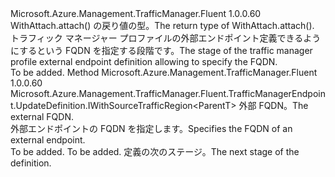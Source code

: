 <Type Name="IWithFqdn&lt;ParentT&gt;" FullName="Microsoft.Azure.Management.TrafficManager.Fluent.TrafficManagerEndpoint.UpdateDefinition.IWithFqdn&lt;ParentT&gt;">
  <TypeSignature Language="C#" Value="public interface IWithFqdn&lt;ParentT&gt;" />
  <TypeSignature Language="ILAsm" Value=".class public interface auto ansi abstract IWithFqdn`1&lt;ParentT&gt;" />
  <TypeSignature Language="DocId" Value="T:Microsoft.Azure.Management.TrafficManager.Fluent.TrafficManagerEndpoint.UpdateDefinition.IWithFqdn`1" />
  <TypeSignature Language="VB.NET" Value="Public Interface IWithFqdn(Of ParentT)" />
  <TypeSignature Language="F#" Value="type IWithFqdn&lt;'ParentT&gt; = interface" />
  <AssemblyInfo>
    <AssemblyName>Microsoft.Azure.Management.TrafficManager.Fluent</AssemblyName>
    <AssemblyVersion>1.0.0.60</AssemblyVersion>
  </AssemblyInfo>
  <TypeParameters>
    <TypeParameter Name="ParentT" />
  </TypeParameters>
  <Interfaces />
  <Docs>
    <typeparam name="ParentT"><span data-ttu-id="34cc2-101">WithAttach.attach() の戻り値の型。</span><span class="sxs-lookup"><span data-stu-id="34cc2-101">The return type of  WithAttach.attach().</span></span></typeparam>
    <summary>
            <span data-ttu-id="34cc2-102">トラフィック マネージャー プロファイルの外部エンドポイント定義できるようにするという FQDN を指定する段階です。</span><span class="sxs-lookup"><span data-stu-id="34cc2-102">The stage of the traffic manager profile external endpoint definition allowing to specify the FQDN.</span></span>
            </summary>
    <remarks>To be added.</remarks>
  </Docs>
  <Members>
    <Member MemberName="ToFqdn">
      <MemberSignature Language="C#" Value="public Microsoft.Azure.Management.TrafficManager.Fluent.TrafficManagerEndpoint.UpdateDefinition.IWithSourceTrafficRegion&lt;ParentT&gt; ToFqdn (string externalFqdn);" />
      <MemberSignature Language="ILAsm" Value=".method public hidebysig newslot virtual instance class Microsoft.Azure.Management.TrafficManager.Fluent.TrafficManagerEndpoint.UpdateDefinition.IWithSourceTrafficRegion`1&lt;!ParentT&gt; ToFqdn(string externalFqdn) cil managed" />
      <MemberSignature Language="DocId" Value="M:Microsoft.Azure.Management.TrafficManager.Fluent.TrafficManagerEndpoint.UpdateDefinition.IWithFqdn`1.ToFqdn(System.String)" />
      <MemberSignature Language="VB.NET" Value="Public Function ToFqdn (externalFqdn As String) As IWithSourceTrafficRegion(Of ParentT)" />
      <MemberSignature Language="F#" Value="abstract member ToFqdn : string -&gt; Microsoft.Azure.Management.TrafficManager.Fluent.TrafficManagerEndpoint.UpdateDefinition.IWithSourceTrafficRegion&lt;'ParentT&gt;" Usage="iWithFqdn.ToFqdn externalFqdn" />
      <MemberType>Method</MemberType>
      <AssemblyInfo>
        <AssemblyName>Microsoft.Azure.Management.TrafficManager.Fluent</AssemblyName>
        <AssemblyVersion>1.0.0.60</AssemblyVersion>
      </AssemblyInfo>
      <ReturnValue>
        <ReturnType>Microsoft.Azure.Management.TrafficManager.Fluent.TrafficManagerEndpoint.UpdateDefinition.IWithSourceTrafficRegion&lt;ParentT&gt;</ReturnType>
      </ReturnValue>
      <Parameters>
        <Parameter Name="externalFqdn" Type="System.String" />
      </Parameters>
      <Docs>
        <param name="externalFqdn"><span data-ttu-id="34cc2-103">外部 FQDN。</span><span class="sxs-lookup"><span data-stu-id="34cc2-103">The external FQDN.</span></span></param>
        <summary>
            <span data-ttu-id="34cc2-104">外部エンドポイントの FQDN を指定します。</span><span class="sxs-lookup"><span data-stu-id="34cc2-104">Specifies the FQDN of an external endpoint.</span></span>
            </summary>
        <returns>To be added.</returns>
        <remarks>To be added.</remarks>
        <return><span data-ttu-id="34cc2-105">定義の次のステージ。</span><span class="sxs-lookup"><span data-stu-id="34cc2-105">The next stage of the definition.</span></span></return>
      </Docs>
    </Member>
  </Members>
</Type>